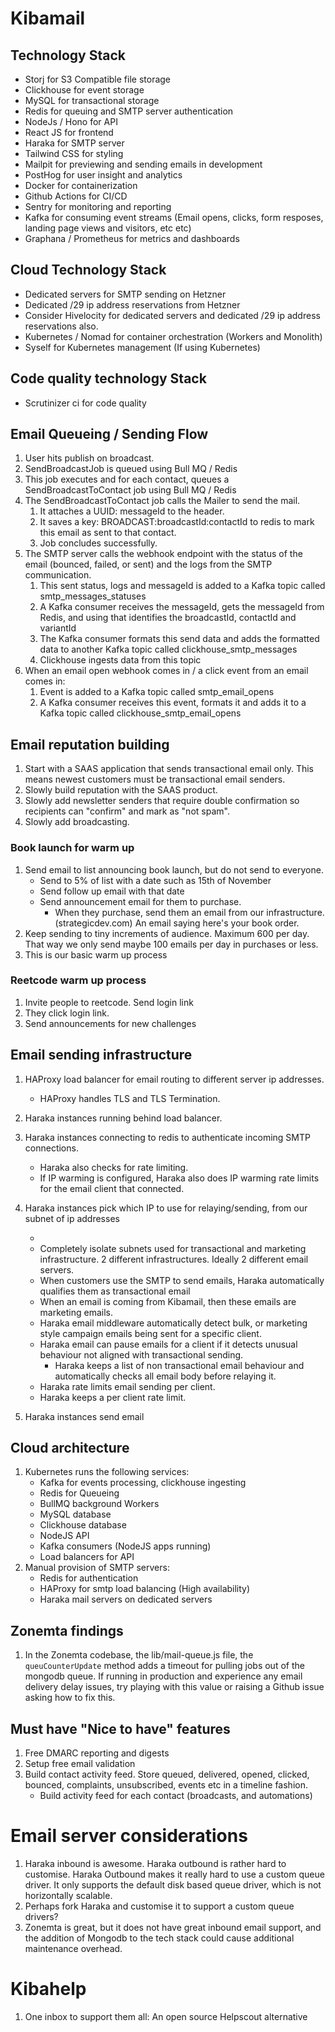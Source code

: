 # Kibamail

## Technology Stack

- Storj for S3 Compatible file storage
- Clickhouse for event storage
- MySQL for transactional storage
- Redis for queuing and SMTP server authentication
- NodeJs / Hono for API
- React JS for frontend
- Haraka for SMTP server
- Tailwind CSS for styling
- Mailpit for previewing and sending emails in development
- PostHog for user insight and analytics
- Docker for containerization
- Github Actions for CI/CD
- Sentry for monitoring and reporting
- Kafka for consuming event streams (Email opens, clicks, form resposes, landing
  page views and visitors, etc etc)
- Graphana / Prometheus for metrics and dashboards

## Cloud Technology Stack

- Dedicated servers for SMTP sending on Hetzner
- Dedicated /29 ip address reservations from Hetzner
- Consider Hivelocity for dedicated servers and dedicated /29 ip address
  reservations also.
- Kubernetes / Nomad for container orchestration (Workers and Monolith)
- Syself for Kubernetes management (If using Kubernetes)

## Code quality technology Stack

- Scrutinizer ci for code quality

## Email Queueing / Sending Flow

1. User hits publish on broadcast.
2. SendBroadcastJob is queued using Bull MQ / Redis
3. This job executes and for each contact, queues a SendBroadcastToContact job using Bull MQ / Redis
4. The SendBroadcastToContact job calls the Mailer to send the mail.
   1. It attaches a UUID: messageId to the header.
   2. It saves a key: BROADCAST:broadcastId:contactId to redis to mark this email as sent to that contact.
   3. Job concludes successfully.
5. The SMTP server calls the webhook endpoint with the status of the email (bounced, failed, or sent) and the logs from the SMTP communication.
   1. This sent status, logs and messageId is added to a Kafka topic called smtp_messages_statuses
   2. A Kafka consumer receives the messageId, gets the messageId from Redis, and using that identifies the broadcastId, contactId and variantId
   3. The Kafka consumer formats this send data and adds the formatted data to another Kafka topic called clickhouse_smtp_messages
   4. Clickhouse ingests data from this topic
6. When an email open webhook comes in / a click event from an email comes in:
   1. Event is added to a Kafka topic called smtp_email_opens
   2. A Kafka consumer receives this event, formats it and adds it to a Kafka topic called clickhouse_smtp_email_opens

## Email reputation building

1. Start with a SAAS application that sends transactional email only. This means newest customers must be transactional email senders.
2. Slowly build reputation with the SAAS product.
3. Slowly add newsletter senders that require double confirmation so recipients can "confirm" and mark as "not spam".
4. Slowly add broadcasting.

### Book launch for warm up

1. Send email to list announcing book launch, but do not send to everyone.
   - Send to 5% of list with a date such as 15th of November
   - Send follow up email with that date
   - Send announcement email for them to purchase.
     - When they purchase, send them an email from our infrastructure. (strategicdev.com) An email saying here's your book order.
2. Keep sending to tiny increments of audience. Maximum 600 per day. That way we only send maybe 100 emails per day in purchases or less.
3. This is our basic warm up process

### Reetcode warm up process

1. Invite people to reetcode. Send login link
2. They click login link.
3. Send announcements for new challenges

## Email sending infrastructure

1. HAProxy load balancer for email routing to different server ip addresses.
   - HAProxy handles TLS and TLS Termination.
2. Haraka instances running behind load balancer.
3. Haraka instances connecting to redis to authenticate incoming SMTP connections.
   - Haraka also checks for rate limiting.
   - If IP warming is configured, Haraka also does IP warming rate limits for the email client that connected.
4. Haraka instances pick which IP to use for relaying/sending, from our subnet of ip addresses

   -
   - Completely isolate subnets used for transactional and marketing infrastructure. 2 different infrastructures. Ideally 2 different email servers.
   - When customers use the SMTP to send emails, Haraka automatically qualifies them as transactional email
   - When an email is coming from Kibamail, then these emails are marketing emails.
   - Haraka email middleware automatically detect bulk, or marketing style campaign emails being sent for a specific client.
   - Haraka email can pause emails for a client if it detects unusual behaviour not aligned with transactional sending.
     - Haraka keeps a list of non transactional email behaviour and automatically checks all email body before relaying it.
   - Haraka rate limits email sending per client.
   - Haraka keeps a per client rate limit.

5. Haraka instances send email

## Cloud architecture

1. Kubernetes runs the following services:
   - Kafka for events processing, clickhouse ingesting
   - Redis for Queueing
   - BullMQ background Workers
   - MySQL database
   - Clickhouse database
   - NodeJS API
   - Kafka consumers (NodeJS apps running)
   - Load balancers for API
2. Manual provision of SMTP servers:
   - Redis for authentication
   - HAProxy for smtp load balancing (High availability)
   - Haraka mail servers on dedicated servers

## Zonemta findings

1. In the Zonemta codebase, the lib/mail-queue.js file, the `queuCounterUpdate` method adds a timeout for pulling jobs out of the mongodb queue. If running in production and experience any email delivery delay issues, try playing with this value or raising a Github issue asking how to fix this.

## Must have "Nice to have" features

1. Free DMARC reporting and digests
2. Setup free email validation
3. Build contact activity feed. Store queued, delivered, opened, clicked, bounced, complaints, unsubscribed, events etc in a timeline fashion.
   - Build activity feed for each contact (broadcasts, and automations)

# Email server considerations

1. Haraka inbound is awesome. Haraka outbound is rather hard to customise. Haraka Outbound makes it really hard to use a custom queue driver. It only supports the default disk based queue driver, which is not horizontally scalable.
2. Perhaps fork Haraka and customise it to support a custom queue drivers?
3. Zonemta is great, but it does not have great inbound email support, and the addition of Mongodb to the tech stack could cause additional maintenance overhead.

# Kibahelp

1. One inbox to support them all: An open source Helpscout alternative
